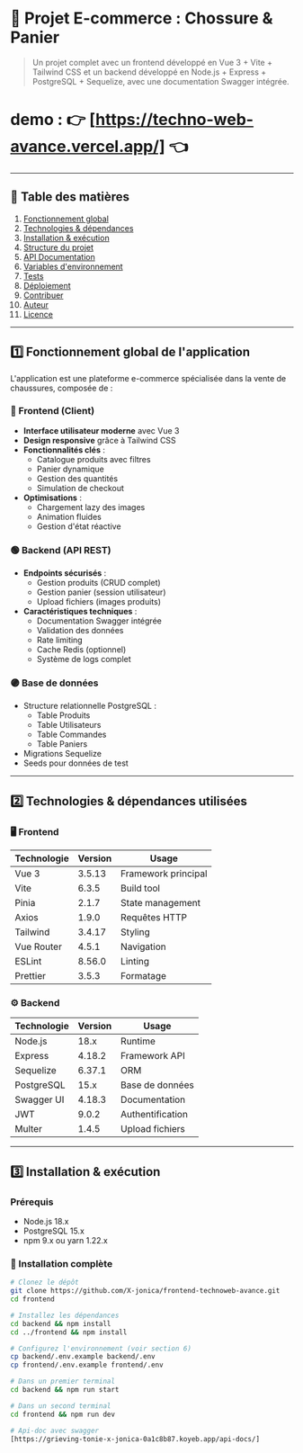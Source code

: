 # 🛒 Projet E-commerce : Chossure & Panier

> Un projet complet avec un frontend développé en Vue 3 + Vite + Tailwind CSS et un backend développé en Node.js + Express + PostgreSQL + Sequelize, avec une documentation Swagger intégrée.

# demo : 👉 [https://techno-web-avance.vercel.app/] 👈

---

## 📖 Table des matières

1. [Fonctionnement global](#1️⃣-fonctionnement-global-de-lapplication)
2. [Technologies & dépendances](#2️⃣-technologies--dépendances-utilisées)
3. [Installation & exécution](#3️⃣-installation--exécution)
4. [Structure du projet](#4️⃣-structure-générale-du-projet)
5. [API Documentation](#5️⃣-documentation-de-lapi)
6. [Variables d'environnement](#6️⃣-variables-denvironnement)
7. [Tests](#7️⃣-tests)
8. [Déploiement](#8️⃣-déploiement)
9. [Contribuer](#9️⃣-contribuer)
10. [Auteur](#🔟-auteur)
11. [Licence](#1️⃣1️⃣-licence)

---

## 1️⃣ Fonctionnement global de l'application

L'application est une plateforme e-commerce spécialisée dans la vente de chaussures, composée de :

### 🔵 Frontend (Client)
- **Interface utilisateur moderne** avec Vue 3
- **Design responsive** grâce à Tailwind CSS
- **Fonctionnalités clés** :
  - Catalogue produits avec filtres
  - Panier dynamique
  - Gestion des quantités
  - Simulation de checkout
- **Optimisations** :
  - Chargement lazy des images
  - Animation fluides
  - Gestion d'état réactive

### 🟢 Backend (API REST)
- **Endpoints sécurisés** :
  - Gestion produits (CRUD complet)
  - Gestion panier (session utilisateur)
  - Upload fichiers (images produits)
- **Caractéristiques techniques** :
  - Documentation Swagger intégrée
  - Validation des données
  - Rate limiting
  - Cache Redis (optionnel)
  - Système de logs complet

### 🟣 Base de données
- Structure relationnelle PostgreSQL :
  - Table Produits
  - Table Utilisateurs
  - Table Commandes
  - Table Paniers
- Migrations Sequelize
- Seeds pour données de test

---

## 2️⃣ Technologies & dépendances utilisées

### 🖥️ Frontend

| Technologie | Version | Usage |
|------------|---------|-------|
| Vue 3      | 3.5.13  | Framework principal |
| Vite       | 6.3.5   | Build tool |
| Pinia      | 2.1.7   | State management |
| Axios      | 1.9.0   | Requêtes HTTP |
| Tailwind   | 3.4.17  | Styling |
| Vue Router | 4.5.1   | Navigation |
| ESLint     | 8.56.0  | Linting |
| Prettier   | 3.5.3   | Formatage |

### ⚙️ Backend

| Technologie | Version | Usage |
|------------|---------|-------|
| Node.js    | 18.x    | Runtime |
| Express    | 4.18.2  | Framework API |
| Sequelize  | 6.37.1  | ORM |
| PostgreSQL | 15.x    | Base de données |
| Swagger UI | 4.18.3  | Documentation |
| JWT        | 9.0.2   | Authentification |
| Multer     | 1.4.5   | Upload fichiers |

---

## 3️⃣ Installation & exécution

### Prérequis
- Node.js 18.x
- PostgreSQL 15.x
- npm 9.x ou yarn 1.22.x

### 🚀 Installation complète

```bash
# Clonez le dépôt
git clone https://github.com/X-jonica/frontend-technoweb-avance.git
cd frontend

# Installez les dépendances
cd backend && npm install
cd ../frontend && npm install

# Configurez l'environnement (voir section 6)
cp backend/.env.example backend/.env
cp frontend/.env.example frontend/.env

# Dans un premier terminal
cd backend && npm run start

# Dans un second terminal
cd frontend && npm run dev

# Api-doc avec swagger 
[https://grieving-tonie-x-jonica-0a1c8b87.koyeb.app/api-docs/]
